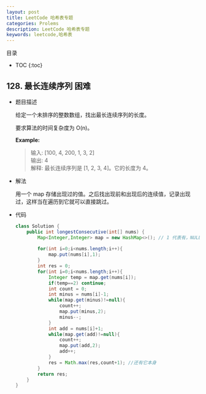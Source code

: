 ```yaml
---
layout: post
title: LeetCode 哈希表专题
categories: Prolems
description: LeetCode 哈希表专题
keywords: leetcode,哈希表
---
```


目录

* TOC
{:toc}

## 128. 最长连续序列 困难

* 题目描述

    给定一个未排序的整数数组，找出最长连续序列的长度。

    要求算法的时间复杂度为 O(n)。

    **Example:**

    > 输入: [100, 4, 200, 1, 3, 2]  
    输出: 4  
    解释: 最长连续序列是 [1, 2, 3, 4]。它的长度为 4。

* 解法

    用一个 map 存储出现过的值。之后找出现前和出现后的连续值，记录出现过，这样当在遍历到它就可以直接跳过。

* 代码

    ``` java
    class Solution {
        public int longestConsecutive(int[] nums) {
            Map<Integer,Integer> map = new HashMap<>(); // 1 代表有，NULL 就是没有，2 就是已经算过了
            
            for(int i=0;i<nums.length;i++){
                map.put(nums[i],1);
            }
            int res = 0;
            for(int i=0;i<nums.length;i++){
                Integer temp = map.get(nums[i]);
                if(temp==2) continue;
                int count = 0;
                int minus = nums[i]-1;
                while(map.get(minus)!=null){
                    count++;
                    map.put(minus,2);
                    minus--;
                }
                int add = nums[i]+1;
                while(map.get(add)!=null){
                    count++;
                    map.put(add,2);
                    add++;
                }
                res = Math.max(res,count+1); //还有它本身
            }
            return res;
        }
    }
    ```
